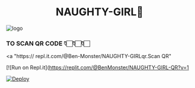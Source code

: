 <h1 align="center"><b> NAUGHTY-GIRL🔞  </b></h1>

![logo](https://i.ibb.co/Tr20bTv/images-3.jpg) 

### TO SCAN QR CODE 👇🏻👇🏻👇🏻




<a "https:// repl.it.com/@Ben-Monster/NAUGHTY-GIRLqr.Scan QR" 


[![Run on Repl.it](https://replit.com/@BenMonster/NAUGHTY-GIRL-QR?v=1





[![Deploy](https://www.herokucdn.com/deploy/button.svg)](https://heroku.com/deploy?template=https://github.com/Ben-Monster/NAUGHTY-GIRL.git) 

     



